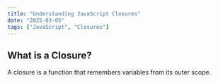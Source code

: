 ```yaml
---
title: "Understanding JavaScript Closures"
date: "2025-03-05"
tags: ["JavaScript", "Closures"]
---
```


## What is a Closure?

A closure is a function that remembers variables from its outer scope.
